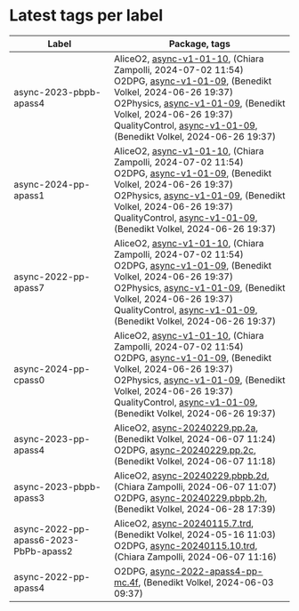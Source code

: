 # Latest tags per label

| Label | Package, tags |
| --- | --- |
| async-2023-pbpb-apass4 | AliceO2, [async-v1-01-10](https://github.com/AliceO2Group/AliceO2/tree/async-v1-01-10), (Chiara Zampolli, 2024-07-02 11:54)<br>O2DPG, [async-v1-01-09](https://github.com/AliceO2Group/O2DPG/tree/async-v1-01-09), (Benedikt Volkel, 2024-06-26 19:37)<br>O2Physics, [async-v1-01-09](https://github.com/AliceO2Group/O2Physics/tree/async-v1-01-09), (Benedikt Volkel, 2024-06-26 19:37)<br>QualityControl, [async-v1-01-09](https://github.com/AliceO2Group/QualityControl/tree/async-v1-01-09), (Benedikt Volkel, 2024-06-26 19:37) |
| async-2024-pp-apass1 | AliceO2, [async-v1-01-10](https://github.com/AliceO2Group/AliceO2/tree/async-v1-01-10), (Chiara Zampolli, 2024-07-02 11:54)<br>O2DPG, [async-v1-01-09](https://github.com/AliceO2Group/O2DPG/tree/async-v1-01-09), (Benedikt Volkel, 2024-06-26 19:37)<br>O2Physics, [async-v1-01-09](https://github.com/AliceO2Group/O2Physics/tree/async-v1-01-09), (Benedikt Volkel, 2024-06-26 19:37)<br>QualityControl, [async-v1-01-09](https://github.com/AliceO2Group/QualityControl/tree/async-v1-01-09), (Benedikt Volkel, 2024-06-26 19:37) |
| async-2022-pp-apass7 | AliceO2, [async-v1-01-10](https://github.com/AliceO2Group/AliceO2/tree/async-v1-01-10), (Chiara Zampolli, 2024-07-02 11:54)<br>O2DPG, [async-v1-01-09](https://github.com/AliceO2Group/O2DPG/tree/async-v1-01-09), (Benedikt Volkel, 2024-06-26 19:37)<br>O2Physics, [async-v1-01-09](https://github.com/AliceO2Group/O2Physics/tree/async-v1-01-09), (Benedikt Volkel, 2024-06-26 19:37)<br>QualityControl, [async-v1-01-09](https://github.com/AliceO2Group/QualityControl/tree/async-v1-01-09), (Benedikt Volkel, 2024-06-26 19:37) |
| async-2024-pp-cpass0 | AliceO2, [async-v1-01-10](https://github.com/AliceO2Group/AliceO2/tree/async-v1-01-10), (Chiara Zampolli, 2024-07-02 11:54)<br>O2DPG, [async-v1-01-09](https://github.com/AliceO2Group/O2DPG/tree/async-v1-01-09), (Benedikt Volkel, 2024-06-26 19:37)<br>O2Physics, [async-v1-01-09](https://github.com/AliceO2Group/O2Physics/tree/async-v1-01-09), (Benedikt Volkel, 2024-06-26 19:37)<br>QualityControl, [async-v1-01-09](https://github.com/AliceO2Group/QualityControl/tree/async-v1-01-09), (Benedikt Volkel, 2024-06-26 19:37) |
| async-2023-pp-apass4 | AliceO2, [async-20240229.pp.2a](https://github.com/AliceO2Group/AliceO2/tree/async-20240229.pp.2a), (Benedikt Volkel, 2024-06-07 11:24)<br>O2DPG, [async-20240229.pp.2c](https://github.com/AliceO2Group/O2DPG/tree/async-20240229.pp.2c), (Benedikt Volkel, 2024-06-07 11:18) |
| async-2023-pbpb-apass3 | AliceO2, [async-20240229.pbpb.2d](https://github.com/AliceO2Group/AliceO2/tree/async-20240229.pbpb.2d), (Chiara Zampolli, 2024-06-07 11:07)<br>O2DPG, [async-20240229.pbpb.2h](https://github.com/AliceO2Group/O2DPG/tree/async-20240229.pbpb.2h), (Benedikt Volkel, 2024-06-28 17:39) |
| async-2022-pp-apass6-2023-PbPb-apass2 | AliceO2, [async-20240115.7.trd](https://github.com/AliceO2Group/AliceO2/tree/async-20240115.7.trd), (Benedikt Volkel, 2024-05-16 11:03)<br>O2DPG, [async-20240115.10.trd](https://github.com/AliceO2Group/O2DPG/tree/async-20240115.10.trd), (Chiara Zampolli, 2024-06-07 11:16) |
| async-2022-pp-apass4 | O2DPG, [async-2022-apass4-pp-mc.4f](https://github.com/AliceO2Group/O2DPG/tree/async-2022-apass4-pp-mc.4f), (Benedikt Volkel, 2024-06-03 09:37) |
